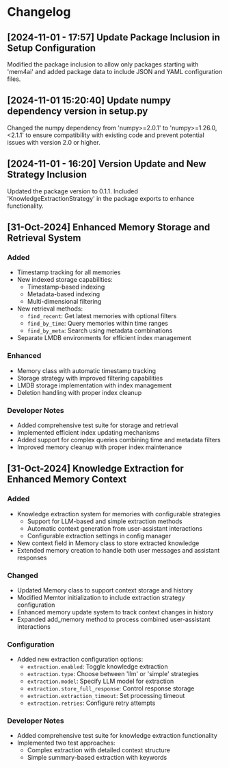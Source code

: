 # Changelog

## [2024-11-01 - 17:57] Update Package Inclusion in Setup Configuration
Modified the package inclusion to allow only packages starting with 'mem4ai' and added package data to include JSON and YAML configuration files.

## [2024-11-01 15:20:40] Update numpy dependency version in setup.py
Changed the numpy dependency from 'numpy>=2.0.1' to 'numpy>=1.26.0,<2.1.1' to ensure compatibility with existing code and prevent potential issues with version 2.0 or higher.

## [2024-11-01 - 16:20] Version Update and New Strategy Inclusion
Updated the package version to 0.1.1. Included 'KnowledgeExtractionStrategy' in the package exports to enhance functionality.

## [31-Oct-2024] Enhanced Memory Storage and Retrieval System

### Added
- Timestamp tracking for all memories
- New indexed storage capabilities:
  - Timestamp-based indexing
  - Metadata-based indexing
  - Multi-dimensional filtering
- New retrieval methods:
  - `find_recent`: Get latest memories with optional filters
  - `find_by_time`: Query memories within time ranges
  - `find_by_meta`: Search using metadata combinations
- Separate LMDB environments for efficient index management

### Enhanced
- Memory class with automatic timestamp tracking
- Storage strategy with improved filtering capabilities
- LMDB storage implementation with index management
- Deletion handling with proper index cleanup

### Developer Notes
- Added comprehensive test suite for storage and retrieval
- Implemented efficient index updating mechanisms
- Added support for complex queries combining time and metadata filters
- Improved memory cleanup with proper index maintenance

## [31-Oct-2024] Knowledge Extraction for Enhanced Memory Context

### Added
- Knowledge extraction system for memories with configurable strategies
  - Support for LLM-based and simple extraction methods
  - Automatic context generation from user-assistant interactions
  - Configurable extraction settings in config manager
- New context field in Memory class to store extracted knowledge
- Extended memory creation to handle both user messages and assistant responses

### Changed
- Updated Memory class to support context storage and history
- Modified Memtor initialization to include extraction strategy configuration
- Enhanced memory update system to track context changes in history
- Expanded add_memory method to process combined user-assistant interactions

### Configuration
- Added new extraction configuration options:
  - `extraction.enabled`: Toggle knowledge extraction
  - `extraction.type`: Choose between 'llm' or 'simple' strategies
  - `extraction.model`: Specify LLM model for extraction
  - `extraction.store_full_response`: Control response storage
  - `extraction.extraction_timeout`: Set processing timeout
  - `extraction.retries`: Configure retry attempts

### Developer Notes
- Added comprehensive test suite for knowledge extraction functionality
- Implemented two test approaches:
  - Complex extraction with detailed context structure
  - Simple summary-based extraction with keywords